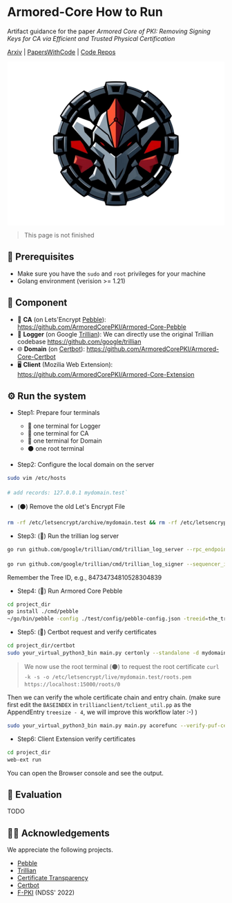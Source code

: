 # Armored-Core How to Run

Artifact guidance for the paper *Armored Core of PKI: Removing Signing Keys for CA via Efficient and Trusted Physical Certification*

[Arxiv](https://arxiv.org/abs/2404.15582) | [PapersWithCode](https://paperswithcode.com/paper/armored-core-of-pki-remove-signing-keys-for) | [Code Repos](https://github.com/ArmoredCorePKI)

<img title="" src="figs/acorelogo-nobg.png" alt="" align="center" data-align="center">

> This page is not finished

## 🔨 Prerequisites

- Make sure you have the `sudo` and `root` privileges for your machine
- Golang environment (verision >= 1.21)

## 📁 Component

- 🏢 **CA** (on Lets'Encrypt [Pebble](https://github.com/letsencrypt/pebble)): https://github.com/ArmoredCorePKI/Armored-Core-Pebble
- 📒 **Logger** (on Google [Trillian](https://github.com/google/trillian)): We can directly use the original Trillian codebase https://github.com/google/trillian 
- 🌐 **Domain** (on [Certbot](https://github.com/certbot/certbot)): https://github.com/ArmoredCorePKI/Armored-Core-Certbot
- 🖥️ **Client** (Mozilia Web Extension): https://github.com/ArmoredCorePKI/Armored-Core-Extension

## ⚙️ Run the system

- Step1: Prepare four terminals
  
  - 🔷 one terminal for Logger
  - 🔶 one terminal for CA
  - 🔴 one terminal for Domain
  - ⚫ one root terminal

- Step2: Configure the local domain on the server

```bash
sudo vim /etc/hosts

# add records: 127.0.0.1 mydomain.test`
```

- (⚫) Remove the old Let's Encrypt File 

```bash
rm -rf /etc/letsencrypt/archive/mydomain.test && rm -rf /etc/letsencrypt/live/mydomain.test && rm -rf /etc/letsencrypt/renewal/mydomain.test.conf && rm -rf /etc/letsencrypt/accounts/localhost\:14000/
```

- Step3: (🔷) Run the trillian log server 

```bash
go run github.com/google/trillian/cmd/trillian_log_server --rpc_endpoint="localhost:50054" --http_endpoint="localhost:50055"

go run github.com/google/trillian/cmd/trillian_log_signer --sequencer_interval="1s" --batch_size=500 --rpc_endpoint="localhost:50056" --http_endpoint="localhost:50057" --num_sequencers=1 --force_master
```

Remember the Tree ID, e.g., 84734734810528304839

- Step4: (🔶) Run Armored Core Pebble 

```bash
cd project_dir
go install ./cmd/pebble
~/go/bin/pebble -config ./test/config/pebble-config.json -treeid=the_tree_id
```

- Step5: (🔴) Certbot request and verify certificates 

```bash
cd project_dir/certbot
sudo your_virtual_python3_bin main.py certonly --standalone -d mydomain.test --server https://localhost:14000/dir --email you@example.com --agree-tos --no-verify-ssl --http-01-port=5002
```

> We now use the root terminal (⚫) to request the root certificate
> `curl -k -s -o /etc/letsencrypt/live/mydomain.test/roots.pem https://localhost:15000/roots/0`

Then we can verify the whole certificate chain and entry chain. (make sure first edit the `BASEINDEX` in `trillianclient/tclient_util.pp` as the AppendEntry `treesize - 4`, we will improve this workflow later :-) )

```bash
sudo your_virtual_python3_bin main.py main.py acorefunc --verify-puf-cert --test-domain mydomain.test
```

- Step6: Client Extension verify certificates

```bash
cd project_dir
web-ext run
```

You can open the Browser console and see the output.

## 👀 Evaluation

TODO

## 🙇‍♂️ Acknowledgements

We appreciate the following projects.

- [Pebble](https://github.com/letsencrypt/pebble)
- [Trillian](https://github.com/google/trillian)
- [Certificate Transparency](https://github.com/google/certificate-transparency-go)
- [Certbot](https://github.com/certbot/certbot)
- [F-PKI](https://github.com/netsec-ethz/fpki) (NDSS' 2022) 
